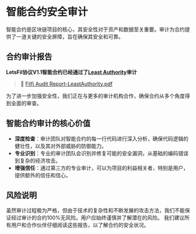 # 智能合约安全审计

智能合约是区块链项目的核心，其安全性对于资产和数据至关重要。审计为合约提供了一道关键的安全屏障，旨在确保其安全和可靠。

## 合约审计报告
**LetsFil协议V1.1智能合约已经通过了[Least Authority](https://leastauthority.com/)审计**
> 🔗 [Filfi Audit Report-LeastAuthority.pdf](../../files/Filfi-Audit-Report-LeastAuthority.pdf)
  
为了进一步加强安全性，我们正在与更多的审计机构合作，确保合约从多个角度得到全面的审查。

## 智能合约审计的核心价值

- **深度检查**：审计团队对智能合约的每一行代码进行深入分析，确保代码逻辑的健壮性，以及其对外部威胁的防御能力。
- **专业识别**：专业的审计团队会识别并修复可能的安全漏洞，从基础的编码错误到复杂的经济攻击。
- **增强信任**：通过第三方的专业审计，可以为项目的利益相关者，特别是用户，提供额外的信任和信心。

## 风险说明

虽然审计过程极为严格，但由于技术的复杂性和不断发展的攻击方法，我们不能保证经过审计的合约100%无风险。用户应始终谨慎并了解潜在的风险。
我们建议所有用户和合作伙伴仔细阅读这些报告，以了解合约的安全状况。

